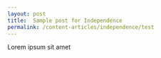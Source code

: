 ```yaml
---
layout: post
title:  Sample post for Independence
permalink: /content-articles/independence/test
---
```

Lorem ipsum sit amet
